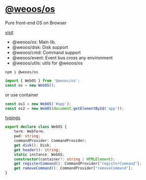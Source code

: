 <!--
 * @Author: chenzhongsheng
 * @Date: 2025-01-20 15:30:07
 * @Description: Coding something
-->
# [@weoos/os](https://github.com/weoos/os)

Pure front-end OS on Browser

[visit](https://weoos.github.io/os)

- @weoos/os: Main lib.
- @weoos/disk: Disk support
- @weoos/cmd: Command support
- @weoos/event: Event bus cross any environment
- @weoos/utils: utils for @weoos/os

```
npm i @weoos/os
```

```js
import { WebOS } from '@weoos/os';
const os = new WebOS();
```

or use container

```js
const os1 = new WebOS('#app');
const os2 = new WebOS(document.getElementById('app'));
```

[typings](https://cdn.jsdelivr.net/npm/@weoos/os/dist/index.d.ts)

```ts
export declare class WebOS {
	term: WebTerm;
	pwd: string;
	commandProvider: CommandProvider;
	get disk(): Disk;
	get header(): string;
	static instance: WebOS;
	constructor(container?: string | HTMLElement);
	get registerCommand(): CommandProvider["registerCommand"];
	get removeCommand(): CommandProvider["removeCommand"];
}
```

